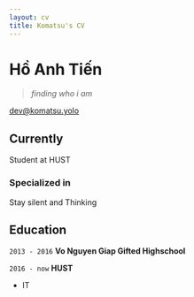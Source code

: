```yaml
---
layout: cv
title: Komatsu's CV
---
```

# Hồ Anh Tiến
> _finding who i am_

<div id="webaddress">
<a href="dev@komatsu.yolo">dev@komatsu.yolo</a>
</div>


## Currently

Student at HUST

### Specialized in

Stay silent and Thinking

## Education

`2013 - 2016`
__Vo Nguyen Giap Gifted Highschool__

`2016 - now`
__HUST__
* IT
